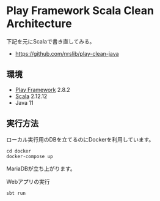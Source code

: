 # Play Framework Scala Clean Architecture


下記を元にScalaで書き直してみる。
* https://github.com/nrslib/play-clean-java


## 環境

* [Play Framework](https://www.playframework.com/) 2.8.2
* [Scala](https://www.scala-lang.org/) 2.12.12
* Java 11

## 実行方法

ローカル実行用のDBを立てるのにDockerを利用しています。

```shell script
cd docker
docker-compose up
```

MariaDBが立ち上がります。

Webアプリの実行

```shell script
sbt run
```

